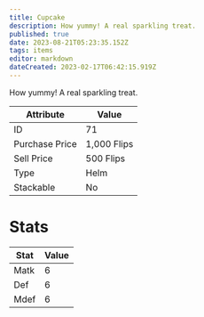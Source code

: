```yaml
---
title: Cupcake
description: How yummy! A real sparkling treat.
published: true
date: 2023-08-21T05:23:35.152Z
tags: items
editor: markdown
dateCreated: 2023-02-17T06:42:15.919Z
---
```


How yummy! A real sparkling treat.

|Attribute|Value|
|-|-|
|ID|71|
|Purchase Price|1,000 Flips|
|Sell Price|500 Flips|
|Type|Helm|
|Stackable|No|

# Stats
|Stat|Value|
|-|-|
|Matk|6|
|Def|6|
|Mdef|6|
